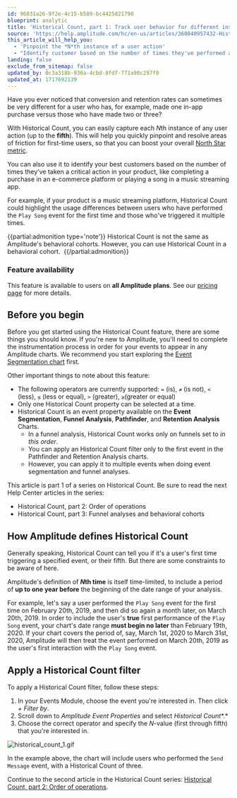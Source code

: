 ```yaml
---
id: 96031a26-9f2e-4c15-b589-bc4425821790
blueprint: analytic
title: 'Historical Count, part 1: Track user behavior for different instances of each user action'
source: 'https://help.amplitude.com/hc/en-us/articles/360040957432-Historical-Count-part-1-Track-user-behavior-for-different-instances-of-each-user-action'
this_article_will_help_you:
  - 'Pinpoint the *N*th instance of a user action'
  - "Identify customer based on the number of times they've performed a critical action"
landing: false
exclude_from_sitemap: false
updated_by: 0c3a318b-936a-4cbd-8fdf-771a90c297f0
updated_at: 1717692139
---
```

Have you ever noticed that conversion and retention rates can sometimes be very different for a user who has, for example, made one in-app purchase versus those who have made two or three?

With Historical Count, you can easily capture each *N*th instance of any user action (up to the **fifth**). This will help you quickly pinpoint and resolve areas of friction for first-time users, so that you can boost your overall [North Star metric](https://amplitude.com/resources/north-star-playbook?utm_source=google-ads&utm_medium=cpc&utm_campaign=Search_AMER_US_EN_NorthStarPlaybook&utm_content=157380484971&utm_term=north%20star%20metric&gad_source=1&gclid=CjwKCAiAmsurBhBvEiwA6e-WPDh3pq27nPfj9ByxtdAL-XJ6DAegP6bnR3XTQXwdCk3YWrE3X8Ub2xoCDpcQAvD_BwE). 

You can also use it to identify your best customers based on the number of times they’ve taken a critical action in your product, like completing a purchase in an e-commerce platform or playing a song in a music streaming app. 

For example, if your product is a music streaming platform, Historical Count could highlight the usage differences between users who have performed the `Play Song` event for the first time and those who've triggered it multiple times. 

{{partial:admonition type='note'}}
Historical Count is not the same as Amplitude's behavioral cohorts. However, you can use Historical Count in a behavioral cohort. 
{{/partial:admonition}}

### Feature availability

This feature is available to users on **all Amplitude plans**. See our [pricing page](https://amplitude.com/pricing) for more details.

## Before you begin

Before you get started using the Historical Count feature, there are some things you should know. If you're new to Amplitude, you'll need to complete the instrumentation process in order for your events to appear in any Amplitude charts. We recommend you start exploring the [Event Segmentation chart](https://help.amplitude.com/hc/en-us/articles/360033852251-Event-Segmentation-Getting-Started) first.

Other important things to note about this feature:

* The following operators are currently supported: `=` (is), `≠` (is not), `<` (less), `≤` (less or equal), `>` (greater), `≥`(greater or equal)
* Only one Historical Count property can be selected at a time.
* Historical Count is an event property available on the **Event Segmentation**, **Funnel** **Analysis**, **Pathfinder**, and **Retention Analysis** Charts.
	* In a funnel analysis, Historical Count works only on funnels set to *in this order*.
	* You can apply an Historical Count filter only to the first event in the Pathfinder and Retention Analysis charts.
	* However, you can apply it to multiple events when doing event segmentation and funnel analyses.

This article is part 1 of a series on Historical Count. Be sure to read the next Help Center articles in the series: 

* Historical Count, part 2: Order of operations
* Historical Count, part 3: Funnel analyses and behavioral cohorts

## How Amplitude defines Historical Count

Generally speaking, Historical Count can tell you if it's a user's first time triggering a specified event, or their fifth. But there are some constraints to be aware of here.

Amplitude's definition of ***N*th time** is itself time-limited, to include a period of **up to one year before** the beginning of the date range of your analysis.

For example, let's say a user performed the `Play Song` event for the first time on February 20th, 2019, and then did so again a month later, on March 20th, 2019. In order to include the user's **true** first performance of the `Play Song` event, your chart's date range **must begin no later** than February 19th, 2020. If your chart covers the period of, say, March 1st, 2020 to March 31st, 2020, Amplitude will then treat the event performed on March 20th, 2019 as the user's first interaction with the `Play Song` event.

## Apply a Historical Count filter

To apply a Historical Count filter, follow these steps:

1. In your Events Module, choose the event you're interested in. Then click *+ Filter by*.
2. Scroll down to *Amplitude Event Properties* and select *Historical Count**.*
3. Choose the correct operator and specify the *N*-value (first through fifth) that you're interested in.

![historical_count_1.gif](/output/img/analytics/historical-count-1-gif.gif)

In the example above, the chart will include users who performed the `Send Message` event, with a Historical Count of three. 

Continue to the second article in the Historical Count series: [Historical Count, part 2: Order of operations](/analytics/historical-count-2).